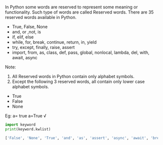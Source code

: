 In Python some words are reserved to represent some meaning or functionality. Such type
of words are called Reserved words.
There are 35 reserved words available in Python.

- True, False, None
- and, or ,not, is
- if, elif, else
- while, for, break, continue, return, in, yield
- try, except, finally, raise, assert
- import, from, as, class, def, pass, global, nonlocal, lambda, del, with, await, async

Note:

1. All Reserved words in Python contain only alphabet symbols.
2. Except the following 3 reserved words, all contain only lower case alphabet symbols.

- True
- False
- None

Eg: a= true 
a=True √

```python
import keyword
print(keyword.kwlist)
```

```python
['False', 'None', 'True', 'and', 'as', 'assert', 'async', 'await', 'break', 'class', 'continue', 'def', 'del', 'elif', 'else', 'except', 'finally', 'for', 'from', 'global', 'if', 'import', 'in', 'is', 'lambda', 'nonlocal', 'not', 'or', 'pass', 'raise', 'return', 'try', 'while', 'with', 'yield']
```
